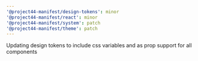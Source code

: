 ```yaml
---
'@project44-manifest/design-tokens': minor
'@project44-manifest/react': minor
'@project44-manifest/system': patch
'@project44-manifest/theme': patch
---
```


Updating design tokens to include css variables and as prop support for all components
